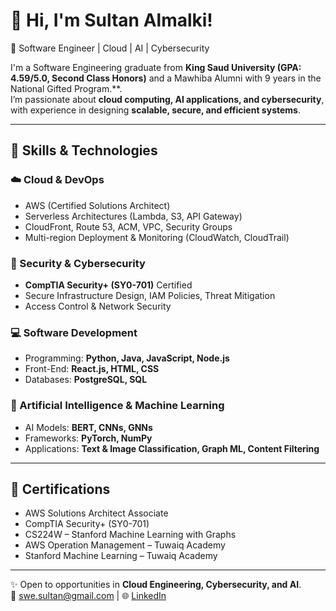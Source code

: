 # 👋 Hi, I'm Sultan Almalki!  
🚀 Software Engineer | Cloud | AI | Cybersecurity  

I'm a Software Engineering graduate from **King Saud University (GPA: 4.59/5.0, Second Class Honors)** and a Mawhiba Alumni with 9 years in the National Gifted Program.**.  
I’m passionate about **cloud computing, AI applications, and cybersecurity**, with experience in designing **scalable, secure, and efficient systems**.  

---

## 🔧 Skills & Technologies  

### ☁️ Cloud & DevOps  
- AWS (Certified Solutions Architect)  
- Serverless Architectures (Lambda, S3, API Gateway)  
- CloudFront, Route 53, ACM, VPC, Security Groups  
- Multi-region Deployment & Monitoring (CloudWatch, CloudTrail)  

### 🔐 Security & Cybersecurity  
- **CompTIA Security+ (SY0-701)** Certified  
- Secure Infrastructure Design, IAM Policies, Threat Mitigation  
- Access Control & Network Security  

### 💻 Software Development  
- Programming: **Python, Java, JavaScript, Node.js**  
- Front-End: **React.js, HTML, CSS**  
- Databases: **PostgreSQL, SQL**  

### 🤖 Artificial Intelligence & Machine Learning  
- AI Models: **BERT, CNNs, GNNs**  
- Frameworks: **PyTorch, NumPy**  
- Applications: **Text & Image Classification, Graph ML, Content Filtering**  

---

## 📜 Certifications  
- AWS Solutions Architect Associate  
- CompTIA Security+ (SY0-701)  
- CS224W – Stanford Machine Learning with Graphs  
- AWS Operation Management – Tuwaiq Academy  
- Stanford Machine Learning – Tuwaiq Academy  

---

✨ Open to opportunities in **Cloud Engineering, Cybersecurity, and AI**.  
📩 [swe.sultan@gmail.com](mailto:swe.sultan@gmail.com) | 🌐 [LinkedIn](https://www.linkedin.com/in/sultan-almalki-963a7a2ab)
